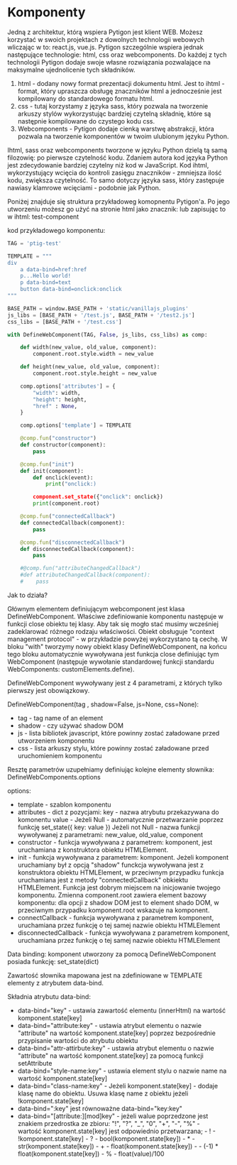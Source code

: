 # Komponenty

Jedną z architektur, którą wspiera Pytigon jest klient WEB. Możesz korzystać w swoich projektach z dowolnych technologii webowych wliczając w to: react.js, vue.js.
Pytigon szczególnie wspiera jednak następujące technologie: html, css oraz webcomponents. Do każdej z tych technologii Pytigon dodaje swoje własne rozwiązania pozwalające na maksymalne ujednolicenie tych składników.

1. html - dodany nowy format prezentacji dokumentu html. Jest to ihtml - format, który upraszcza obsługę znaczników html a jednocześnie jest kompilowany do standardowego formatu html.
2. css - tutaj korzystamy z języka sass, który pozwala na tworzenie arkuszy stylów wykorzystując bardziej czytelną składnię, które są następnie kompilowane do czystego kodu css.
3. Webcomponents - Pytigon dodaje cienką warstwę abstrakcji, która pozwala na tworzenie komponentów w twoim ulubionym języku Python.

Ihtml, sass oraz webcomponents tworzone w języku Python dzielą tą samą filozowię: po pierwsze czytelność kodu. Zdaniem autora kod języka Python jest zdecydowanie bardziej czytelny niż kod w JavaScript.
Kod ihtml, wykorzystujący wcięcia do kontroli zasięgu znaczników - zmniejsza ilość kodu, zwiększa czytelność. To samo dotyczy języka sass, który zastępuje nawiasy klamrowe wcięciami - podobnie jak Python.

Poniżej znajduje się struktura przykładoweg komopnentu Pytigon'a. Po jego utworzeniu możesz go użyć na stronie html jako znacznik: <test-component></test-component> lub zapisując to w ihtml:
test-component

kod przykładowego komponentu:

```python
TAG = 'ptig-test'

TEMPLATE = """
div
    a data-bind=href:href
    p...Hello world!
    p data-bind=text
    button data-bind=onclick:onclick
"""

BASE_PATH = window.BASE_PATH + 'static/vanillajs_plugins'
js_libs = [BASE_PATH + '/test.js', BASE_PATH + '/test2.js']
css_libs = [BASE_PATH + '/test.css']

with DefineWebComponent(TAG, False, js_libs, css_libs) as comp:

    def width(new_value, old_value, component):
        component.root.style.width = new_value

    def height(new_value, old_value, component):
        component.root.style.height = new_value

    comp.options['attributes'] = {
        "width": width,
        "height": height,
        "href" : None,
    }

    comp.options['template'] = TEMPLATE

    @comp.fun("constructor")
    def constructor(component):
        pass

    @comp.fun("init")
    def init(component):
        def onclick(event):
            print("onclick:)

        component.set_state({"onclick": onclick})
        print(component.root)

    @comp.fun("connectedCallback")
    def connectedCallback(component):
        pass

    @comp.fun("disconnectedCallback")
    def disconnectedCallback(component):
        pass

    #@comp.fun("attributeChangedCallback")
    #def attributeChangedCallback(component):
    #    pass
```

Jak to działa?

Głównym elementem definiującym webcomponent jest klasa DefineWebComponent. Właściwe zdefiniowanie komponentu następuje w funkcji close obiektu tej klasy. Aby tak się mogło stać musimy wcześniej zadeklarować różnego rodzaju właściwości. Obiekt obsługuje "context management protocol" - w przykładzie powyżej wykorzystano tą cechę. W bloku "with" tworzymy nowy obiekt klasy DefineWebComponent, na końcu tego bloku automatycznie wywoływana jest funkcja close definiując tym WebComponent (następuje wywołanie standardowej funkcji standardu WebComponents: customElements.define).

DefineWebComponent wywoływany jest z 4 parametrami, z których tylko pierwszy jest obowiązkowy.

DefineWebComponent(tag , shadow=False, js=None, css=None):

- tag - tag name of an element
- shadow - czy używać shadow DOM
- js - lista bibliotek javascript, które powinny zostać załadowane przed utworzeniem komponentu
- css - lista arkuszy stylu, które powinny zostać załadowane przed uruchomieniem komponentu

Resztę parametrów uzupełniamy definiując kolejne elementy słownika: DefineWebComponents.options

options:

- template - szablon komponentu
- attributes - dict z pozycjami:
  key - nazwa atrybutu przekazywana do komonentu
  value - Jeżeli Null - automatycznie przetwarzanie poprzez funkcję set_state({ key: value })
  Jeżeli not Null - nazwa funkcji wywoływanej z parametrami: new_value, old_value, component
- constructor - funkcja wywoływana z parametrem: komponent, jest uruchamiana z konstruktora obiektu HTMLElement.
- init - funkcja wywoływana z parametrem: komponent. Jeżeli komponent uruchamiany był z opcją "shadow" funckcja wywoływana jest z konstruktora obiektu HTMLElement, w przeciwnym przypadku funkcja uruchamiana jest z metody "connectedCallback" obkiektu HTMLElement. Funkcja jest dobrym miejscem na inicjowanie twojego komponentu. Zmienna component.root zawiera element bazowy komponentu: dla opcji z shadow DOM jest to element shado DOM, w przeciwnym przypadku komponent.root wskazuje na komponent.
- connectCallback - funkcja wywoływana z parametrem komponent, uruchamiana przez funkcję o tej samej nazwie obiektu HTMLElement
- disconnectedCallback - funkcja wywoływana z parametrem komponent, uruchamiana przez funkcję o tej samej nazwie obiektu HTMLElement

Data binding:
komponent utworzony za pomocą DefineWebComponent posiada funkcję:
set_state(dict)

Zawartość słownika mapowana jest na zdefiniowane w TEMPLATE elementy z atrybutem data-bind.

Składnia atrybutu data-bind:

- data-bind="key" - ustawia zawartość elementu (innerHtml) na wartość komponent.state[key]
- data-bind="attribute:key" - ustawia atrybut elementu o nazwie "attribute" na wartość komponent.state[key] poprzez bezpośrednie przypisanie wartości do atrybutu obiektu
- data-bind="attr-attirbute:key" - ustawia atrybut elementu o nazwie "attribute" na wartość komponent.state[key] za pomocą funkcji setAttribute
- data-bind="style-name:key" - ustawia element stylu o nazwie name na wartość komponent.state[key]
- data-bind="class-name:key" - Jeżeli komponent.state[key] - dodaje klasę name do obiektu. Usuwa klasę name z obiektu jeżeli !komponent.state[key]
- data-bind=":key" jest równoważne data-bind="key:key"
- data-bind="[attribute:][mod]key" - jeżeli walue poprzedzone jest znakiem przedrostka ze zbioru:
  "!", "?", "\_", "0", "+", "-", "%" - wartość komponent.state[key] jest odpowiednio przetwarzana; - ! - !komponent.state[key] - ? - bool(komponent.state[key]) - \* - str(komponent.state[key]) - \+ - float(komponent.state[key]) - \- (-1) \* float(komponent.state[key]) - % - float(value)/100
